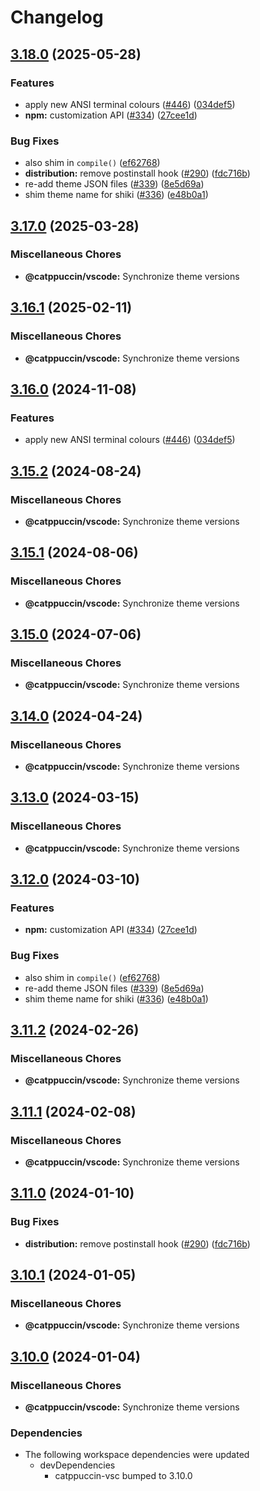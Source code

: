 # Changelog

## [3.18.0](https://github.com/kkpan11/catppuccin-vscode/compare/@catppuccin/vscode-v3.17.0...@catppuccin/vscode-v3.18.0) (2025-05-28)


### Features

* apply new ANSI terminal colours ([#446](https://github.com/kkpan11/catppuccin-vscode/issues/446)) ([034def5](https://github.com/kkpan11/catppuccin-vscode/commit/034def5822b59d35b14095511260c3b161aee947))
* **npm:** customization API ([#334](https://github.com/kkpan11/catppuccin-vscode/issues/334)) ([27cee1d](https://github.com/kkpan11/catppuccin-vscode/commit/27cee1d384b5a1bb46b29f288ff5a3d1074f9eaf))


### Bug Fixes

* also shim in `compile()` ([ef62768](https://github.com/kkpan11/catppuccin-vscode/commit/ef627682c24ab674e3a251737d222d64f6d2a177))
* **distribution:** remove postinstall hook ([#290](https://github.com/kkpan11/catppuccin-vscode/issues/290)) ([fdc716b](https://github.com/kkpan11/catppuccin-vscode/commit/fdc716bbad1a8fddd8cd3e087a5a64a5b823d97a))
* re-add theme JSON files ([#339](https://github.com/kkpan11/catppuccin-vscode/issues/339)) ([8e5d69a](https://github.com/kkpan11/catppuccin-vscode/commit/8e5d69ad57f4d622a7301a1317078d17045fcaf5))
* shim theme name for shiki ([#336](https://github.com/kkpan11/catppuccin-vscode/issues/336)) ([e48b0a1](https://github.com/kkpan11/catppuccin-vscode/commit/e48b0a1b5f8bbef46c3329b4d9420e78cad5b84c))

## [3.17.0](https://github.com/catppuccin/vscode/compare/@catppuccin/vscode-v3.16.1...@catppuccin/vscode-v3.17.0) (2025-03-28)


### Miscellaneous Chores

* **@catppuccin/vscode:** Synchronize theme versions

## [3.16.1](https://github.com/catppuccin/vscode/compare/@catppuccin/vscode-v3.16.0...@catppuccin/vscode-v3.16.1) (2025-02-11)


### Miscellaneous Chores

* **@catppuccin/vscode:** Synchronize theme versions

## [3.16.0](https://github.com/catppuccin/vscode/compare/@catppuccin/vscode-v3.15.2...@catppuccin/vscode-v3.16.0) (2024-11-08)


### Features

* apply new ANSI terminal colours ([#446](https://github.com/catppuccin/vscode/issues/446)) ([034def5](https://github.com/catppuccin/vscode/commit/034def5822b59d35b14095511260c3b161aee947))

## [3.15.2](https://github.com/catppuccin/vscode/compare/@catppuccin/vscode-v3.15.1...@catppuccin/vscode-v3.15.2) (2024-08-24)


### Miscellaneous Chores

* **@catppuccin/vscode:** Synchronize theme versions

## [3.15.1](https://github.com/catppuccin/vscode/compare/@catppuccin/vscode-v3.15.0...@catppuccin/vscode-v3.15.1) (2024-08-06)


### Miscellaneous Chores

* **@catppuccin/vscode:** Synchronize theme versions

## [3.15.0](https://github.com/catppuccin/vscode/compare/@catppuccin/vscode-v3.14.0...@catppuccin/vscode-v3.15.0) (2024-07-06)


### Miscellaneous Chores

* **@catppuccin/vscode:** Synchronize theme versions

## [3.14.0](https://github.com/catppuccin/vscode/compare/@catppuccin/vscode-v3.13.0...@catppuccin/vscode-v3.14.0) (2024-04-24)


### Miscellaneous Chores

* **@catppuccin/vscode:** Synchronize theme versions

## [3.13.0](https://github.com/catppuccin/vscode/compare/@catppuccin/vscode-v3.12.0...@catppuccin/vscode-v3.13.0) (2024-03-15)


### Miscellaneous Chores

* **@catppuccin/vscode:** Synchronize theme versions

## [3.12.0](https://github.com/catppuccin/vscode/compare/@catppuccin/vscode-v3.11.2...@catppuccin/vscode-v3.12.0) (2024-03-10)


### Features

* **npm:** customization API ([#334](https://github.com/catppuccin/vscode/issues/334)) ([27cee1d](https://github.com/catppuccin/vscode/commit/27cee1d384b5a1bb46b29f288ff5a3d1074f9eaf))


### Bug Fixes

* also shim in `compile()` ([ef62768](https://github.com/catppuccin/vscode/commit/ef627682c24ab674e3a251737d222d64f6d2a177))
* re-add theme JSON files ([#339](https://github.com/catppuccin/vscode/issues/339)) ([8e5d69a](https://github.com/catppuccin/vscode/commit/8e5d69ad57f4d622a7301a1317078d17045fcaf5))
* shim theme name for shiki ([#336](https://github.com/catppuccin/vscode/issues/336)) ([e48b0a1](https://github.com/catppuccin/vscode/commit/e48b0a1b5f8bbef46c3329b4d9420e78cad5b84c))

## [3.11.2](https://github.com/catppuccin/vscode/compare/@catppuccin/vscode-v3.11.1...@catppuccin/vscode-v3.11.2) (2024-02-26)


### Miscellaneous Chores

* **@catppuccin/vscode:** Synchronize theme versions

## [3.11.1](https://github.com/catppuccin/vscode/compare/@catppuccin/vscode-v3.11.0...@catppuccin/vscode-v3.11.1) (2024-02-08)


### Miscellaneous Chores

* **@catppuccin/vscode:** Synchronize theme versions

## [3.11.0](https://github.com/catppuccin/vscode/compare/@catppuccin/vscode-v3.10.1...@catppuccin/vscode-v3.11.0) (2024-01-10)


### Bug Fixes

* **distribution:** remove postinstall hook ([#290](https://github.com/catppuccin/vscode/issues/290)) ([fdc716b](https://github.com/catppuccin/vscode/commit/fdc716bbad1a8fddd8cd3e087a5a64a5b823d97a))

## [3.10.1](https://github.com/catppuccin/vscode/compare/@catppuccin/vscode-v3.10.0...@catppuccin/vscode-v3.10.1) (2024-01-05)


### Miscellaneous Chores

* **@catppuccin/vscode:** Synchronize theme versions

## [3.10.0](https://github.com/catppuccin/vscode/compare/@catppuccin/vscode-v3.9.0...@catppuccin/vscode-v3.10.0) (2024-01-04)


### Miscellaneous Chores

* **@catppuccin/vscode:** Synchronize theme versions


### Dependencies

* The following workspace dependencies were updated
  * devDependencies
    * catppuccin-vsc bumped to 3.10.0
